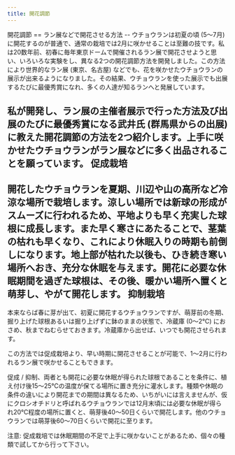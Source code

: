 ```yaml
---
title: 開花調節
---
```

<link rel="stylesheet" href="/assets/stylesheets/ponerorchis.css" />
開花調節
==
ラン展などで開花させる方法
--
ウチョウランは初夏の頃 (5～7月) に開花するのが普通で、通常の栽培では2月に咲かせることは至難の技です。私は20数年前、初春に毎年東京ドームで開催されるラン展で開花させようと思い、いろいろな実験をし、異なる2つの開花調節方法を開発しました。この方法により世界的なラン展 (東京、名古屋) などでも、花を咲かせたウチョウランの展示が出来るようになりました。その結果、ウチョウランを使った展示でも出展するたびに最優秀賞になれ、多くの人達が知るランへと発展しています。

私が開発し、ラン展の主催者展示で行った方法及び出展のたびに最優秀賞になる武井氏 (群馬県からの出展) に教えた開花調節の方法を2つ紹介します。上手に咲かせたウチョウランがラン展などに多く出品されることを願っています。
促成栽培
--
開花したウチョウランを夏期、川辺や山の高所など冷涼な場所で栽培します。涼しい場所では新球の形成がスムーズに行われるため、平地よりも早く充実した球根に成長します。また早く寒さにあたることで、茎葉の枯れも早くなり、これにより休眠入りの時期も前倒しになります。地上部が枯れた以後も、ひき続き寒い場所へおき、充分な休眠を与えます。開花に必要な休眠期間を過ぎた球根は、その後、暖かい場所へ置くと萌芽し、やがて開花します。
抑制栽培
--
本来ならば春に芽が出て、初夏に開花するウチョウランですが、萌芽前の冬期、掘り上げた球根あるいは掘り上げずに鉢のままの状態で、冷蔵庫 (0～2℃) におさめ、秋までねむらせておきます。冷蔵庫から出せば、いつでも開花させられます。

この方法では促成栽培より、早い時期に開花させることが可能で、1～2月に行われるラン展で咲かせることもできます。

促成 / 抑制、両者とも開花に必要な休眠が得られた球根であることを条件に、植え付け後15～25℃の温度が保てる場所に置き充分に灌水します。種類や休眠の条件の違いにより開花までの期間は異なるため、いちがいには言えませんが、仮にクロシオチドリと呼ばれるウチョウランでは12月末頃には必要な休眠が得られ20℃程度の場所に置くと、萌芽後40～50日くらいで開花します。他のウチョウランでは萌芽後60～70日くらいで開花に至ります。

注意: 促成栽培では休眠期間の不足で上手に咲かないことがあるため、個々の種類で試してから行って下さい。

